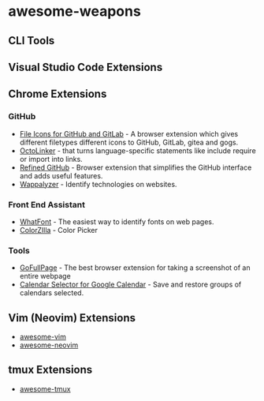# awesome-weapons

<!-- START doctoc -->
<!-- END doctoc -->

## CLI Tools

## Visual Studio Code Extensions

## Chrome Extensions
### GitHub
- [File Icons for GitHub and GitLab](https://github.com/homerchen19/github-file-icons) - A browser extension which gives different filetypes different icons to GitHub, GitLab, gitea and gogs.
- [OctoLinker](https://octolinker.vercel.app/) - that turns language-specific statements like include require or import into links.
- [Refined GitHub](https://github.com/refined-github/refined-github) - Browser extension that simplifies the GitHub interface and adds useful features.
- [Wappalyzer](https://www.wappalyzer.com/) - Identify technologies on websites.

### Front End Assistant
- [WhatFont](http://www.chengyinliu.com/whatfont.html) - The easiest way to identify fonts on web pages.
- [ColorZIlla](https://www.colorzilla.com/) - Color Picker

### Tools
- [GoFullPage](https://gofullpage.com/) - The best browser extension for taking a screenshot of an entire webpage
- [Calendar Selector for Google Calendar](https://gitlab.com/bluenexa/google-calendar-selector) - Save and restore groups of calendars selected.

## Vim (Neovim) Extensions
- [awesome-vim](https://github.com/akrawchyk/awesome-vim)
- [awesome-neovim](https://github.com/rockerBOO/awesome-neovim)

## tmux Extensions
- [awesome-tmux](https://github.com/rothgar/awesome-tmux)
